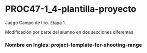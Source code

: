 # PROC47-1_4-plantilla-proyecto
Juego Campo de tiro. Etapa 1.  

Modificación por parte del alumno en dos secciones diferentes  

### Nombre en Inglés: project-template-for-shooting-range
